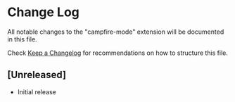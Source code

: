 # Change Log

All notable changes to the "campfire-mode" extension will be documented in this file.

Check [Keep a Changelog](http://keepachangelog.com/) for recommendations on how to structure this file.

## [Unreleased]

- Initial release